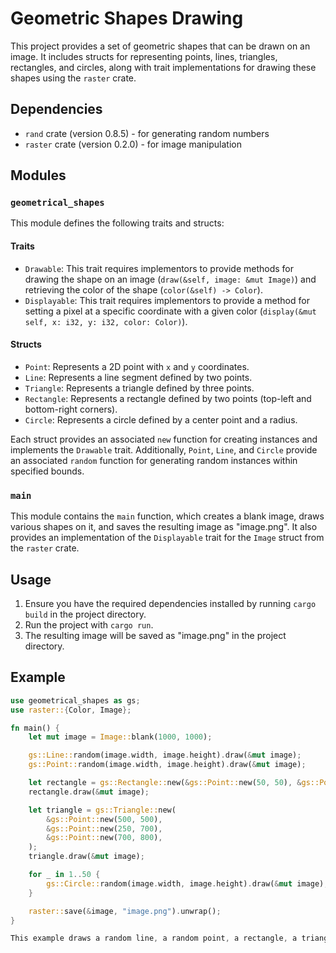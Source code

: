 # Geometric Shapes Drawing

This project provides a set of geometric shapes that can be drawn on an image. It includes structs for representing points, lines, triangles, rectangles, and circles, along with trait implementations for drawing these shapes using the `raster` crate.

## Dependencies

- `rand` crate (version 0.8.5) - for generating random numbers
- `raster` crate (version 0.2.0) - for image manipulation

## Modules

### `geometrical_shapes`

This module defines the following traits and structs:

#### Traits

- `Drawable`: This trait requires implementors to provide methods for drawing the shape on an image (`draw(&self, image: &mut Image)`) and retrieving the color of the shape (`color(&self) -> Color`).
- `Displayable`: This trait requires implementors to provide a method for setting a pixel at a specific coordinate with a given color (`display(&mut self, x: i32, y: i32, color: Color)`).

#### Structs

- `Point`: Represents a 2D point with `x` and `y` coordinates.
- `Line`: Represents a line segment defined by two points.
- `Triangle`: Represents a triangle defined by three points.
- `Rectangle`: Represents a rectangle defined by two points (top-left and bottom-right corners).
- `Circle`: Represents a circle defined by a center point and a radius.

Each struct provides an associated `new` function for creating instances and implements the `Drawable` trait. Additionally, `Point`, `Line`, and `Circle` provide an associated `random` function for generating random instances within specified bounds.

### `main`

This module contains the `main` function, which creates a blank image, draws various shapes on it, and saves the resulting image as "image.png". It also provides an implementation of the `Displayable` trait for the `Image` struct from the `raster` crate.

## Usage

1. Ensure you have the required dependencies installed by running `cargo build` in the project directory.
2. Run the project with `cargo run`.
3. The resulting image will be saved as "image.png" in the project directory.

## Example

```rust
use geometrical_shapes as gs;
use raster::{Color, Image};

fn main() {
    let mut image = Image::blank(1000, 1000);

    gs::Line::random(image.width, image.height).draw(&mut image);
    gs::Point::random(image.width, image.height).draw(&mut image);

    let rectangle = gs::Rectangle::new(&gs::Point::new(50, 50), &gs::Point::new(150, 150));
    rectangle.draw(&mut image);

    let triangle = gs::Triangle::new(
        &gs::Point::new(500, 500),
        &gs::Point::new(250, 700),
        &gs::Point::new(700, 800),
    );
    triangle.draw(&mut image);

    for _ in 1..50 {
        gs::Circle::random(image.width, image.height).draw(&mut image);
    }

    raster::save(&image, "image.png").unwrap();
}

This example draws a random line, a random point, a rectangle, a triangle, and 50 random circles on a 1000x1000 image, and then saves the image as "image.png".